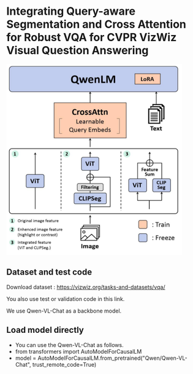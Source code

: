 # Integrating Query-aware Segmentation and Cross Attention for Robust VQA for CVPR VizWiz Visual Question Answering 

<img src='Image/model.png'>

## Dataset and test code

Download dataset : https://vizwiz.org/tasks-and-datasets/vqa/

You also use test or validation code in this link. 

We use Qwen-VL-Chat as a backbone model. 


## Load model directly
- You can use the Qwen-VL-Chat as follows.
- from transformers import AutoModelForCausalLM
- model = AutoModelForCausalLM.from_pretrained("Qwen/Qwen-VL-Chat", trust_remote_code=True)
